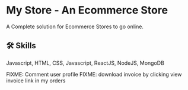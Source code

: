 # My Store - An Ecommerce Store

A Complete solution for Ecommerce Stores to go online.


## 🛠 Skills
Javascript, HTML, CSS, Javascript, ReactJS, NodeJS, MongoDB

FIXME: Comment user profile 
FIXME: download invoice by clicking view invoice link in my orders


